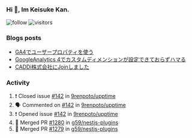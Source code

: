 ### Hi 👋, Im Keisuke Kan.

<!--
**9renpoto/9renpoto** is a ✨ _special_ ✨ repository because its `README.md` (this file) appears on your GitHub profile.

Here are some ideas to get you started:

- 🔭 I’m currently working on ...
- 🌱 I’m currently learning ...
- 👯 I’m looking to collaborate on ...
- 🤔 I’m looking for help with ...
- 💬 Ask me about ...
- 📫 How to reach me: ...
- 😄 Pronouns: ...
- ⚡ Fun fact: ...
-->

![follow](https://img.shields.io/github/followers/9renpoto?label=Follow&style=social)
![visitors](https://komarev.com/ghpvc/?username=9renpoto&label=Profile%20views&color=0e75b6&style=flat)

### Blogs posts

<!-- BLOG-POST-LIST:START -->
- [GA4でユーザープロパティを使う](https://9renpoto.dev/2021/02/21/google-analytics-4-user-properties/)
- [GoogleAnalytics 4でカスタムディメンションが設定できておらずハマる](https://9renpoto.dev/2021/02/13/google-analytics-4/)
- [CADDi株式会社にJoinしました](https://9renpoto.dev/2020/12/05/join/)
<!-- BLOG-POST-LIST:END -->

### Activity

<!--START_SECTION:activity-->
1. ❗️ Closed issue [#142](https://github.com/9renpoto/upptime/issues/142) in [9renpoto/upptime](https://github.com/9renpoto/upptime)
2. 🗣 Commented on [#142](https://github.com/9renpoto/upptime/issues/142) in [9renpoto/upptime](https://github.com/9renpoto/upptime)
3. ❗️ Opened issue [#142](https://github.com/9renpoto/upptime/issues/142) in [9renpoto/upptime](https://github.com/9renpoto/upptime)
4. 🎉 Merged PR [#1280](https://github.com/g59/nestjs-plugins/pull/1280) in [g59/nestjs-plugins](https://github.com/g59/nestjs-plugins)
5. 🎉 Merged PR [#1279](https://github.com/g59/nestjs-plugins/pull/1279) in [g59/nestjs-plugins](https://github.com/g59/nestjs-plugins)
<!--END_SECTION:activity-->

<!--START_SECTION:waka-->
<!--END_SECTION:waka-->
